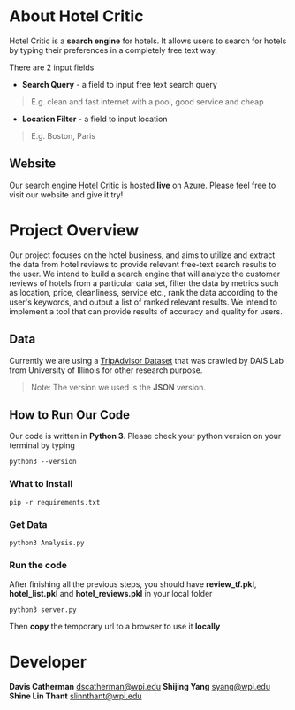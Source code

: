 # About Hotel Critic
Hotel Critic is a **search engine** for hotels. It allows users to search for hotels by typing their preferences in a completely free text way. 

There are 2 input fields
- **Search Query** - a field to input free text search query 
> E.g. clean and fast internet with a pool, good service and cheap
- **Location Filter** - a field to input location
> E.g. Boston, Paris

## Website 
Our search engine [Hotel Critic](https://hotelcritic.azurewebsites.net/) is hosted **live** on Azure. Please feel free to visit our website and give it try!

# Project Overview
Our project focuses on the hotel business, and aims to utilize and extract the data from hotel reviews to provide relevant free-text search results to the user. We intend to build a search engine that will analyze the customer reviews of hotels from a particular data set, filter the data by metrics such as location, price, cleanliness, service etc., rank the data according to the user's keywords, and output a list of ranked relevant results. We intend to implement a tool that can provide results of accuracy and quality for users.

## Data
Currently we are using a [TripAdvisor Dataset](http://times.cs.uiuc.edu/~wang296/Data/) that was crawled by DAIS Lab from University of Illinois for other research purpose. 
> Note: The version we used is the **JSON** version.
##  How to Run Our Code
Our code is written in **Python 3**. Please check your python version on your terminal by typing
```
python3 --version
```
### What to Install
```
pip -r requirements.txt
```
### Get Data
```
python3 Analysis.py
```
### Run the code
After finishing all the previous steps, you should have **review_tf.pkl**, **hotel_list.pkl** and **hotel_reviews.pkl** in your local folder
```
python3 server.py
```
Then **copy** the temporary url to a browser to use it **locally**

# Developer
**Davis Catherman** dscatherman@wpi.edu
**Shijing Yang** syang@wpi.edu
**Shine Lin Thant** slinnthant@wpi.edu
